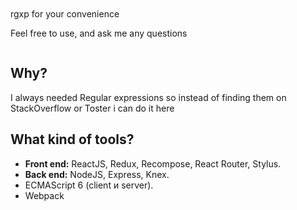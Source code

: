 ![]()
=========
rgxp for your convenience 

Feel free to use, and ask me any questions 

![]()

## Why?
I always needed Regular expressions so instead of finding them on StackOverflow or Toster i can do it here



## What kind of tools?

- **Front end:** ReactJS, Redux, Recompose, React Router, Stylus.
- **Back end:** NodeJS, Express, Knex.
 - ECMAScript 6 (client и server).
 - Webpack

